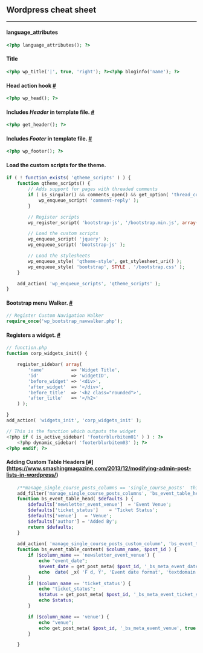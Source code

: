 
## Wordpress cheat sheet
***

#### language_attributes

```php
<?php language_attributes(); ?>
```

#### Title

```php
<?php wp_title('|', true, 'right'); ?><?php bloginfo('name'); ?>
```
#### Head action hook [#](https://codex.wordpress.org/Plugin_API/Action_Reference/wp_head)
```php
<?php wp_head(); ?>
```
#### Includes *Header* in template file. [#](https://codex.wordpress.org/Function_Reference/get_header)
```php
<?php get_header(); ?>
```
#### Includes *Footer* in template file. [#](https://codex.wordpress.org/Function_Reference/wp_footer)
```php
<?php wp_footer(); ?> 
```
#### Load the custom scripts for the theme.
```php
if ( ! function_exists( 'qtheme_scripts' ) ) {
	function qtheme_scripts() {
		// Adds support for pages with threaded comments
		if ( is_singular() && comments_open() && get_option( 'thread_comments' ) ) {
			wp_enqueue_script( 'comment-reply' );
		}

		// Register scripts
		wp_register_script( 'bootstrap-js', '/bootstrap.min.js', array( 'jquery' ), false, true );

		// Load the custom scripts
        wp_enqueue_script( 'jquery' );
		wp_enqueue_script( 'bootstrap-js' );

		// Load the stylesheets
        wp_enqueue_style( 'qtheme-style', get_stylesheet_uri() );
		wp_enqueue_style( 'bootstrap', STYLE . '/bootstrap.css' );
	}

	add_action( 'wp_enqueue_scripts', 'qtheme_scripts' );
}
```
#### Bootstrap menu Walker. [#](https://github.com/twittem/wp-bootstrap-navwalker)
```php
// Register Custom Navigation Walker
require_once('wp_bootstrap_navwalker.php');
```
#### Registers a widget. [#](http://codex.wordpress.org/Widgetizing_Themes)
```php
// function.php
function corp_widgets_init() {

	register_sidebar( array(
		'name'          => 'Widget Title',
		'id'            => 'widgetID',
		'before_widget' => '<div>',
		'after_widget'  => '</div>',
		'before_title'  => '<h2 class="rounded">',
		'after_title'   => '</h2>'
	) );

}
add_action( 'widgets_init', 'corp_widgets_init' );

// This is the function which outputs the widget
<?php if ( is_active_sidebar( 'footerblurbitem01' ) ) : ?>
	<?php dynamic_sidebar( 'footerblurbitem03' ); ?>
<?php endif; ?>

```

#### Adding Custom Table Headers [#] (https://www.smashingmagazine.com/2013/12/modifying-admin-post-lists-in-wordpress/)
```php
	/**manage_single_course_posts_columns == 'single_course_posts'  this is a Custom post type**/
	add_filter('manage_single_course_posts_columns', 'bs_event_table_head');
	function bs_event_table_head( $defaults ) {
		$defaults['newsletter_event_venue']  = 'Event Venue';
		$defaults['ticket_status']    = 'Ticket Status';
		$defaults['venue']   = 'Venue';
		$defaults['author'] = 'Added By';
		return $defaults;
	}
	
	add_action( 'manage_single_course_posts_custom_column', 'bs_event_table_content', 10, 2 );
	function bs_event_table_content( $column_name, $post_id ) {
		if ($column_name == 'newsletter_event_venue') {
			echo "event_date";
			$event_date = get_post_meta( $post_id, '_bs_meta_event_date', true );
			echo  date( _x( 'F d, Y', 'Event date format', 'textdomain' ), strtotime( $event_date ) );
		}
		if ($column_name == 'ticket_status') {
			echo "ticket_status";
			$status = get_post_meta( $post_id, '_bs_meta_event_ticket_status', true );
			echo $status;
		}

		if ($column_name == 'venue') {
			echo "venue";
			echo get_post_meta( $post_id, '_bs_meta_event_venue', true );
		}

	}
```
